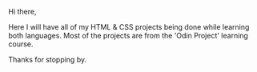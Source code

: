 Hi there,

Here I will have all of my HTML & CSS projects being done while learning both languages.
Most of the projects are from the 'Odin Project' learning course. 

Thanks for stopping by. 